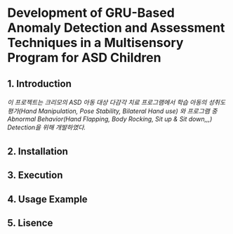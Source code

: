 # Development of GRU-Based Anomaly Detection and Assessment Techniques in a Multisensory Program for ASD Children

## 1. Introduction
###### 이 프로젝트는 크리모의 ASD 아동 대상 다감각 치료 프로그램에서 학습 아동의 성취도 평가(Hand Manipulation, Pose Stability, Bilateral Hand use) 와 프로그램 중 Abnormal Behavior(Hand Flapping, Body Rocking, Sit up & Sit down,,,) Detection을 위해 개발하였다.

## 2. Installation

## 3. Execution

## 4. Usage Example

## 5. Lisence
